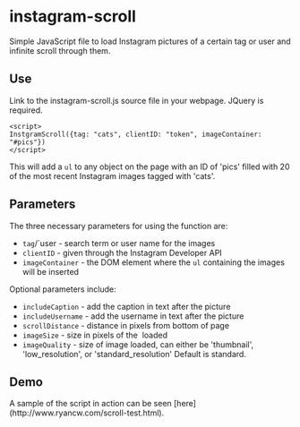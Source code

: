 instagram-scroll
================

Simple JavaScript file to load Instagram pictures of a certain tag or user and infinite scroll through them.

<h2><b>Use</b></h2>

Link to the instagram-scroll.js source file in your webpage.
JQuery is required.

```
<script>
InstgramScroll({tag: "cats", clientID: "token", imageContainer: "#pics"})
</script>
```

This will add a `ul` to any object on the page with an ID of 'pics' filled with 20 of the most recent Instagram images tagged with 'cats'.

<h2><b>Parameters</b></h2>

The three necessary parameters for using the function are:
* `tag`/`user  - search term or user name for the images
* `clientID` - given through the Instagram Developer API
* `imageContainer` - the DOM element where the `ul` containing the images will be inserted

Optional parameters include:
* `includeCaption` - add the caption in text after the picture
* `includeUsername` - add the username in text after the picture
* `scrollDistance` - distance in pixels from bottom of page
* `imageSize` - size in pixels of the <img> loaded
* `imageQuality` - size of image loaded, can either be 'thumbnail', 'low_resolution', or 'standard_resolution' Default is standard.

<h2><b>Demo</b></h2>
A sample of the script in action can be seen [here](http://www.ryancw.com/scroll-test.html).
